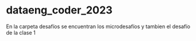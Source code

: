 # dataeng_coder_2023

En la carpeta desafíos se encuentran los microdesafíos y tambien el desafío de la clase 1
